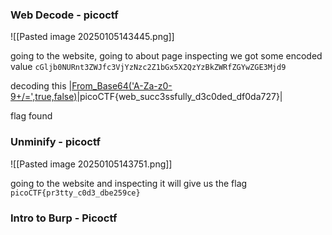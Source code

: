 
### Web Decode - picoctf

![[Pasted image 20250105143445.png]]

going to the website, going to about page inspecting we got some encoded value  `cGljb0NURnt3ZWJfc3VjYzNzc2Z1bGx5X2QzYzBkZWRfZGYwZGE3Mjd9`

decoding this 
|[From_Base64('A-Za-z0-9+/=',true,false)](https://gchq.github.io/CyberChef/#recipe=From_Base64('A-Za-z0-9%2B/%3D',true,false))|picoCTF{web_succ3ssfully_d3c0ded_df0da727}|

flag found 


### Unminify - picoctf

![[Pasted image 20250105143751.png]]


going to the website and inspecting it will give us the flag `picoCTF{pr3tty_c0d3_dbe259ce}`


### Intro to Burp - Picoctf
